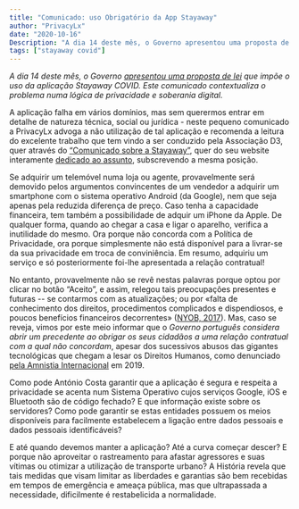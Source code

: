 ```yaml
---
title: "Comunicado: uso Obrigatório da App Stayaway"
author: "PrivacyLx"
date: "2020-10-16"
Description: "A dia 14 deste mês, o Governo apresentou uma proposta de lei que impõe o uso da aplicação Stayaway COVID. Este comunicado contextualiza o problema numa lógica de privacidade e soberania digital."
tags: ["stayaway covid"]
---
```


*A dia 14 deste mês, o Governo [apresentou uma proposta de lei](http://app.parlamento.pt/webutils/docs/doc.pdf?path=6148523063446f764c324679595842774f6a63334e7a637664326c756157357059326c6864476c3259584d7657456c574c33526c6548527663793977634777324d693159535659755a47396a&fich=ppl62-XIV.doc&Inline=true) que impõe o uso da aplicação Stayaway COVID. Este comunicado contextualiza o problema numa lógica de privacidade e soberania digital.*

A aplicação falha em vários domínios, mas sem querermos entrar em detalhe de natureza técnica, social ou jurídica - neste pequeno comunicado a PrivacyLx advoga a não utilização de tal aplicação e recomenda a leitura do excelente trabalho que tem vindo a ser conduzido pela Associação D3, quer através do [“Comunicado sobre a Stayaway”](https://direitosdigitais.pt/comunicacao/comunicados/106-comunicado-sobre-stayaway), quer do seu website interamente [dedicado ao assunto](https://rastreamento.pt/), subscrevendo a mesma posição.

Se adquirir um telemóvel numa loja ou agente, provavelmente será demovido pelos argumentos convincentes de um vendedor a adquirir um smartphone com o sistema operativo Android (da Google), nem que seja apenas pela reduzida diferença de preço. Caso tenha a capacidade financeira, tem também a possibilidade de adquir um iPhone da Apple. De qualquer forma, quando ao chegar a casa e ligar o aparelho, verifica a inutilidade do mesmo. Ora porque não concorda com a Política de Privacidade, ora porque simplesmente não está disponível para a livrar-se da sua privacidade em troca de conviniência. Em resumo, adquiriu um serviço e só posteriormente foi-lhe apresentada a relação contratual!

No entanto, provavelmente não se revê nestas palavras porque optou por clicar no botão “Aceito”, e assim, relegou tais preocupações presentes e futuras -- se contarmos com as atualizações; ou por «falta de conhecimento dos direitos, procedimentos complicados e dispendiosos, e poucos benefícios financeiros decorrentes» ([NYOB, 2017](https://noyb.eu/wp-content/uploads/2017/11/concept_noyb_public.pdf)). Mas, caso se reveja, vimos por este meio informar que o *Governo português considera abrir um precedente ao obrigar os seus cidadãos a uma relação contratual com a qual não concordam*, apesar dos sucessivos abusos das gigantes tecnológicas que chegam a lesar os Direitos Humanos, como denunciado [pela Amnistia Internacional](https://www.amnesty.org/en/documents/pol30/1404/2019/en/) em 2019.

 Como pode António Costa garantir que a aplicação é segura e respeita a privacidade se acenta num Sistema Operativo cujos serviços Google, iOS e Bluetooth são de código fechado? E que informação existe sobre os servidores? Como pode garantir se estas entidades possuem os meios disponíveis para facilmente estabelecem a ligação entre dados pessoais e dados pessoais identificáveis? 

E até quando devemos manter a aplicação? Até a curva começar descer? E porque não aproveitar o rastreamento para afastar agressores e suas vítimas ou otimizar a utilização de transporte urbano? A História revela que tais medidas que visam limitar as liberdades e garantias são bem recebidas em tempos de emergência e ameaça pública, mas que ultrapassada a necessidade, dificilmente é restabelicida a normalidade.
